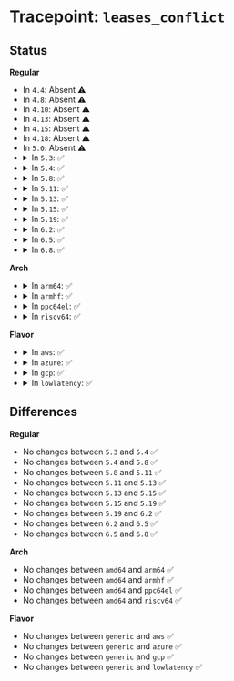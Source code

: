 # Tracepoint: <code>leases_conflict</code>

## Status
<b>Regular</b>
<ul>
<li>
In <code>4.4</code>: Absent ⚠️
</li>
<li>
In <code>4.8</code>: Absent ⚠️
</li>
<li>
In <code>4.10</code>: Absent ⚠️
</li>
<li>
In <code>4.13</code>: Absent ⚠️
</li>
<li>
In <code>4.15</code>: Absent ⚠️
</li>
<li>
In <code>4.18</code>: Absent ⚠️
</li>
<li>
In <code>5.0</code>: Absent ⚠️
</li>
<li>
<details>
<summary>In <code>5.3</code>: ✅</summary>

Event:

```c
struct trace_event_raw_leases_conflict {
    struct trace_entry ent;
    void *lease;
    void *breaker;
    unsigned int l_fl_flags;
    unsigned int b_fl_flags;
    unsigned char l_fl_type;
    unsigned char b_fl_type;
    bool conflict;
    char __data[0];
};
```
Function:

```c
void trace_event_raw_event_leases_conflict(void *__data, bool conflict, struct file_lock *lease, struct file_lock *breaker);
```
</details>
</li>
<li>
<details>
<summary>In <code>5.4</code>: ✅</summary>

Event:

```c
struct trace_event_raw_leases_conflict {
    struct trace_entry ent;
    void *lease;
    void *breaker;
    unsigned int l_fl_flags;
    unsigned int b_fl_flags;
    unsigned char l_fl_type;
    unsigned char b_fl_type;
    bool conflict;
    char __data[0];
};
```
Function:

```c
void trace_event_raw_event_leases_conflict(void *__data, bool conflict, struct file_lock *lease, struct file_lock *breaker);
```
</details>
</li>
<li>
<details>
<summary>In <code>5.8</code>: ✅</summary>

Event:

```c
struct trace_event_raw_leases_conflict {
    struct trace_entry ent;
    void *lease;
    void *breaker;
    unsigned int l_fl_flags;
    unsigned int b_fl_flags;
    unsigned char l_fl_type;
    unsigned char b_fl_type;
    bool conflict;
    char __data[0];
};
```
Function:

```c
void trace_event_raw_event_leases_conflict(void *__data, bool conflict, struct file_lock *lease, struct file_lock *breaker);
```
</details>
</li>
<li>
<details>
<summary>In <code>5.11</code>: ✅</summary>

Event:

```c
struct trace_event_raw_leases_conflict {
    struct trace_entry ent;
    void *lease;
    void *breaker;
    unsigned int l_fl_flags;
    unsigned int b_fl_flags;
    unsigned char l_fl_type;
    unsigned char b_fl_type;
    bool conflict;
    char __data[0];
};
```
Function:

```c
void trace_event_raw_event_leases_conflict(void *__data, bool conflict, struct file_lock *lease, struct file_lock *breaker);
```
</details>
</li>
<li>
<details>
<summary>In <code>5.13</code>: ✅</summary>

Event:

```c
struct trace_event_raw_leases_conflict {
    struct trace_entry ent;
    void *lease;
    void *breaker;
    unsigned int l_fl_flags;
    unsigned int b_fl_flags;
    unsigned char l_fl_type;
    unsigned char b_fl_type;
    bool conflict;
    char __data[0];
};
```
Function:

```c
void trace_event_raw_event_leases_conflict(void *__data, bool conflict, struct file_lock *lease, struct file_lock *breaker);
```
</details>
</li>
<li>
<details>
<summary>In <code>5.15</code>: ✅</summary>

Event:

```c
struct trace_event_raw_leases_conflict {
    struct trace_entry ent;
    void *lease;
    void *breaker;
    unsigned int l_fl_flags;
    unsigned int b_fl_flags;
    unsigned char l_fl_type;
    unsigned char b_fl_type;
    bool conflict;
    char __data[0];
};
```
Function:

```c
void trace_event_raw_event_leases_conflict(void *__data, bool conflict, struct file_lock *lease, struct file_lock *breaker);
```
</details>
</li>
<li>
<details>
<summary>In <code>5.19</code>: ✅</summary>

Event:

```c
struct trace_event_raw_leases_conflict {
    struct trace_entry ent;
    void *lease;
    void *breaker;
    unsigned int l_fl_flags;
    unsigned int b_fl_flags;
    unsigned char l_fl_type;
    unsigned char b_fl_type;
    bool conflict;
    char __data[0];
};
```
Function:

```c
void trace_event_raw_event_leases_conflict(void *__data, bool conflict, struct file_lock *lease, struct file_lock *breaker);
```
</details>
</li>
<li>
<details>
<summary>In <code>6.2</code>: ✅</summary>

Event:

```c
struct trace_event_raw_leases_conflict {
    struct trace_entry ent;
    void *lease;
    void *breaker;
    unsigned int l_fl_flags;
    unsigned int b_fl_flags;
    unsigned char l_fl_type;
    unsigned char b_fl_type;
    bool conflict;
    char __data[0];
};
```
Function:

```c
void trace_event_raw_event_leases_conflict(void *__data, bool conflict, struct file_lock *lease, struct file_lock *breaker);
```
</details>
</li>
<li>
<details>
<summary>In <code>6.5</code>: ✅</summary>

Event:

```c
struct trace_event_raw_leases_conflict {
    struct trace_entry ent;
    void *lease;
    void *breaker;
    unsigned int l_fl_flags;
    unsigned int b_fl_flags;
    unsigned char l_fl_type;
    unsigned char b_fl_type;
    bool conflict;
    char __data[0];
};
```
Function:

```c
void trace_event_raw_event_leases_conflict(void *__data, bool conflict, struct file_lock *lease, struct file_lock *breaker);
```
</details>
</li>
<li>
<details>
<summary>In <code>6.8</code>: ✅</summary>

Event:

```c
struct trace_event_raw_leases_conflict {
    struct trace_entry ent;
    void *lease;
    void *breaker;
    unsigned int l_fl_flags;
    unsigned int b_fl_flags;
    unsigned char l_fl_type;
    unsigned char b_fl_type;
    bool conflict;
    char __data[0];
};
```
Function:

```c
void trace_event_raw_event_leases_conflict(void *__data, bool conflict, struct file_lock *lease, struct file_lock *breaker);
```
</details>
</li>
</ul>
<b>Arch</b>
<ul>
<li>
<details>
<summary>In <code>arm64</code>: ✅</summary>

Event:

```c
struct trace_event_raw_leases_conflict {
    struct trace_entry ent;
    void *lease;
    void *breaker;
    unsigned int l_fl_flags;
    unsigned int b_fl_flags;
    unsigned char l_fl_type;
    unsigned char b_fl_type;
    bool conflict;
    char __data[0];
};
```
Function:

```c
void trace_event_raw_event_leases_conflict(void *__data, bool conflict, struct file_lock *lease, struct file_lock *breaker);
```
</details>
</li>
<li>
<details>
<summary>In <code>armhf</code>: ✅</summary>

Event:

```c
struct trace_event_raw_leases_conflict {
    struct trace_entry ent;
    void *lease;
    void *breaker;
    unsigned int l_fl_flags;
    unsigned int b_fl_flags;
    unsigned char l_fl_type;
    unsigned char b_fl_type;
    bool conflict;
    char __data[0];
};
```
Function:

```c
void trace_event_raw_event_leases_conflict(void *__data, bool conflict, struct file_lock *lease, struct file_lock *breaker);
```
</details>
</li>
<li>
<details>
<summary>In <code>ppc64el</code>: ✅</summary>

Event:

```c
struct trace_event_raw_leases_conflict {
    struct trace_entry ent;
    void *lease;
    void *breaker;
    unsigned int l_fl_flags;
    unsigned int b_fl_flags;
    unsigned char l_fl_type;
    unsigned char b_fl_type;
    bool conflict;
    char __data[0];
};
```
Function:

```c
void trace_event_raw_event_leases_conflict(void *__data, bool conflict, struct file_lock *lease, struct file_lock *breaker);
```
</details>
</li>
<li>
<details>
<summary>In <code>riscv64</code>: ✅</summary>

Event:

```c
struct trace_event_raw_leases_conflict {
    struct trace_entry ent;
    void *lease;
    void *breaker;
    unsigned int l_fl_flags;
    unsigned int b_fl_flags;
    unsigned char l_fl_type;
    unsigned char b_fl_type;
    bool conflict;
    char __data[0];
};
```
Function:

```c
void trace_event_raw_event_leases_conflict(void *__data, bool conflict, struct file_lock *lease, struct file_lock *breaker);
```
</details>
</li>
</ul>
<b>Flavor</b>
<ul>
<li>
<details>
<summary>In <code>aws</code>: ✅</summary>

Event:

```c
struct trace_event_raw_leases_conflict {
    struct trace_entry ent;
    void *lease;
    void *breaker;
    unsigned int l_fl_flags;
    unsigned int b_fl_flags;
    unsigned char l_fl_type;
    unsigned char b_fl_type;
    bool conflict;
    char __data[0];
};
```
Function:

```c
void trace_event_raw_event_leases_conflict(void *__data, bool conflict, struct file_lock *lease, struct file_lock *breaker);
```
</details>
</li>
<li>
<details>
<summary>In <code>azure</code>: ✅</summary>

Event:

```c
struct trace_event_raw_leases_conflict {
    struct trace_entry ent;
    void *lease;
    void *breaker;
    unsigned int l_fl_flags;
    unsigned int b_fl_flags;
    unsigned char l_fl_type;
    unsigned char b_fl_type;
    bool conflict;
    char __data[0];
};
```
Function:

```c
void trace_event_raw_event_leases_conflict(void *__data, bool conflict, struct file_lock *lease, struct file_lock *breaker);
```
</details>
</li>
<li>
<details>
<summary>In <code>gcp</code>: ✅</summary>

Event:

```c
struct trace_event_raw_leases_conflict {
    struct trace_entry ent;
    void *lease;
    void *breaker;
    unsigned int l_fl_flags;
    unsigned int b_fl_flags;
    unsigned char l_fl_type;
    unsigned char b_fl_type;
    bool conflict;
    char __data[0];
};
```
Function:

```c
void trace_event_raw_event_leases_conflict(void *__data, bool conflict, struct file_lock *lease, struct file_lock *breaker);
```
</details>
</li>
<li>
<details>
<summary>In <code>lowlatency</code>: ✅</summary>

Event:

```c
struct trace_event_raw_leases_conflict {
    struct trace_entry ent;
    void *lease;
    void *breaker;
    unsigned int l_fl_flags;
    unsigned int b_fl_flags;
    unsigned char l_fl_type;
    unsigned char b_fl_type;
    bool conflict;
    char __data[0];
};
```
Function:

```c
void trace_event_raw_event_leases_conflict(void *__data, bool conflict, struct file_lock *lease, struct file_lock *breaker);
```
</details>
</li>
</ul>

## Differences
<b>Regular</b>
<ul>
<li>
No changes between <code>5.3</code> and <code>5.4</code> ✅
</li>
<li>
No changes between <code>5.4</code> and <code>5.8</code> ✅
</li>
<li>
No changes between <code>5.8</code> and <code>5.11</code> ✅
</li>
<li>
No changes between <code>5.11</code> and <code>5.13</code> ✅
</li>
<li>
No changes between <code>5.13</code> and <code>5.15</code> ✅
</li>
<li>
No changes between <code>5.15</code> and <code>5.19</code> ✅
</li>
<li>
No changes between <code>5.19</code> and <code>6.2</code> ✅
</li>
<li>
No changes between <code>6.2</code> and <code>6.5</code> ✅
</li>
<li>
No changes between <code>6.5</code> and <code>6.8</code> ✅
</li>
</ul>
<b>Arch</b>
<ul>
<li>
No changes between <code>amd64</code> and <code>arm64</code> ✅
</li>
<li>
No changes between <code>amd64</code> and <code>armhf</code> ✅
</li>
<li>
No changes between <code>amd64</code> and <code>ppc64el</code> ✅
</li>
<li>
No changes between <code>amd64</code> and <code>riscv64</code> ✅
</li>
</ul>
<b>Flavor</b>
<ul>
<li>
No changes between <code>generic</code> and <code>aws</code> ✅
</li>
<li>
No changes between <code>generic</code> and <code>azure</code> ✅
</li>
<li>
No changes between <code>generic</code> and <code>gcp</code> ✅
</li>
<li>
No changes between <code>generic</code> and <code>lowlatency</code> ✅
</li>
</ul>
